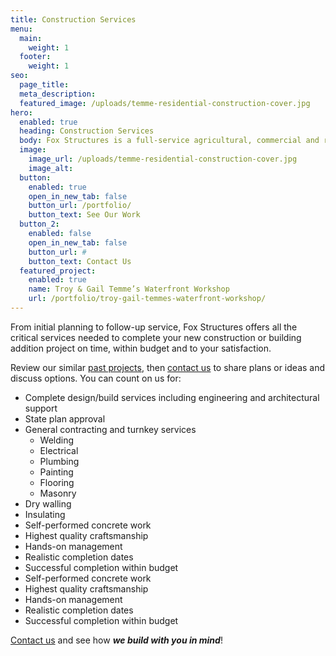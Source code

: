 ```yaml
---
title: Construction Services
menu:
  main:
    weight: 1
  footer:
    weight: 1
seo:
  page_title:
  meta_description: 
  featured_image: /uploads/temme-residential-construction-cover.jpg
hero: 
  enabled: true
  heading: Construction Services
  body: Fox Structures is a full-service agricultural, commercial and residential contractor.
  image: 
    image_url: /uploads/temme-residential-construction-cover.jpg
    image_alt: 
  button:
    enabled: true
    open_in_new_tab: false
    button_url: /portfolio/
    button_text: See Our Work
  button_2:
    enabled: false
    open_in_new_tab: false
    button_url: #
    button_text: Contact Us
  featured_project: 
    enabled: true
    name: Troy & Gail Temme’s Waterfront Workshop
    url: /portfolio/troy-gail-temmes-waterfront-workshop/
---
```


From initial planning to follow-up service, Fox Structures offers all the critical services needed to complete your new construction or building addition project on time, within budget and to your satisfaction.

Review our similar [past projects](/portfolio/), then [contact us](/contact/) to share plans or ideas and discuss options. You can count on us for:

- Complete design/build services including engineering and architectural support
- State plan approval
- General contracting and turnkey services
  - Welding
  - Electrical
  - Plumbing
  - Painting
  - Flooring
  - Masonry
- Dry walling
- Insulating
- Self-performed concrete work
- Highest quality craftsmanship
- Hands-on management
- Realistic completion dates
- Successful completion within budget
- Self-performed concrete work
- Highest quality craftsmanship
- Hands-on management
- Realistic completion dates
- Successful completion within budget

[Contact us](/contact/) and see how **_we build with you in mind_**!